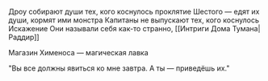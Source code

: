 
Дроу собирают души тех, кого коснулось проклятие Шестого — едят их души, кормят ими монстра
Капитаны не выпускают тех, кого коснулось Искажение
Они называли себя как-то странно, [[Интриги Дома Тумана|Раддир]]


Магазин Хименоса — магическая лавка

"Вы все должны явиться ко мне завтра. А ты — приведёшь их."
